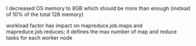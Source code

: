 
I decreased OS memory to 8GB which should be more than enough (instead of 10% of the total 128 memory)

workload factor has impact on mapreduce.job.maps and mapreduce.job.reduces; it defines the max number of map and reduce tasks for each worker node